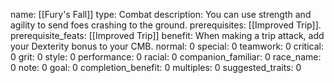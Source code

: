 name: [[Fury's Fall]]
type: Combat
description: You can use strength and agility to send foes crashing to the ground.
prerequisites: [[Improved Trip]].
prerequisite_feats: [[Improved Trip]]
benefit: When making a trip attack, add your Dexterity bonus to your CMB.
normal: 0
special: 0
teamwork: 0
critical: 0
grit: 0
style: 0
performance: 0
racial: 0
companion_familiar: 0
race_name: 0
note: 0
goal: 0
completion_benefit: 0
multiples: 0
suggested_traits: 0
